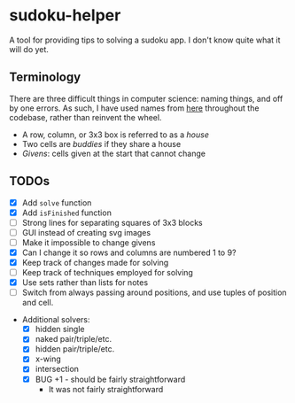 # sudoku-helper

A tool for providing tips to solving a sudoku app. I don't know quite what it
will do yet.

## Terminology

There are three difficult things in computer science: naming things, and off by
one errors. As such, I have used names from
[here](https://www.livesudoku.com/en/tutorial-terminology.php#) throughout the
codebase, rather than reinvent the wheel.

- A row, column, or 3x3 box is referred to as a *house*
- Two cells are *buddies* if they share a house
- *Givens*: cells given at the start that cannot change

## TODOs

- [x] Add `solve` function
- [x] Add `isFinished` function
- [ ] Strong lines for separating squares of 3x3 blocks
- [ ] GUI instead of creating svg images
- [ ] Make it impossible to change givens
- [x] Can I change it so rows and columns are numbered 1 to 9?
- [x] Keep track of changes made for solving
- [ ] Keep track of techniques employed for solving
- [x] Use sets rather than lists for notes
- [ ] Switch from always passing around positions, and use tuples of position
  and cell.
- Additional solvers:
  - [x] hidden single
  - [x] naked pair/triple/etc.
  - [x] hidden pair/triple/etc.
  - [x] x-wing
  - [x] intersection
  - [x] BUG +1 - should be fairly straightforward
    - It was not fairly straightforward

